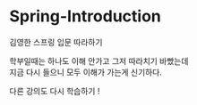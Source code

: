 # Spring-Introduction
김영한 스프링 입문 따라하기

학부일때는 하나도 이해 안가고 그저 따라치기 바빴는데  
지금 다시 들으니 모두 이해가 가는게 신기하다. 

다른 강의도 다시 학습하기 !
